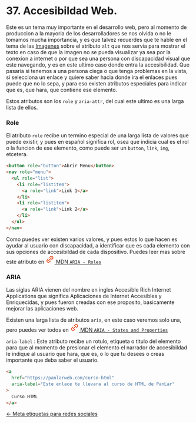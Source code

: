 # 37. Accesibildad Web.

Este es un tema muy importante en el desarrollo web, pero al momento de produccion a la mayoria de los desarrolladores se nos olvida o no le tomamos mucha importancia, y es que talvez recuerdes que te hable en el tema de las <a href="#/imagenes">Imagenes</a> sobre el atributo <code>alt</code> que nos servia para mostrar el texto en caso de que la imagen no se pueda visualizar ya sea por la conexion a internet o por que sea una persona con discapacidad visual que este navegando, y es en este ultimo caso donde entra la accesibilidad. Que pasaria si tenemos a una persona ciega o que tenga problemas en la vista, si selecciona un enlace y quiere saber hacia donde ira el enlaces pues puede que no lo sepa, y para eso existen atributos especiales para indicar que es, que hara, que contiene ese elemento.

Estos atributos son los <code>role</code> y <code>aria-attr</code>, del cual este ultimo es una larga lista de ellos.

### Role

El atributo <code>role</code> recibe un termino especial de una larga lista de valores que puede existir, y pues en español significa rol, osea que indicia cual es el rol o la funcion de ese elemento, como puede ser un <code>button</code>, <code>link</code>, <code>img</code>, etcetera.

```html
<button role="button">Abrir Menu</button>
<nav role="menu">
  <ul role="list">
    <li role="listitem">
      <a role="link">Link 1</a>
    </li>
    <li role="listitem">
      <a role="link">Link 2</a>
    </li>
  </ul>
</nav>
```

Como puedes ver existen varios valores, y pues estos lo que hacen es ayudar al usuario con discapacidad, a identificar que es cada elemento con sus opciones de accesibildad de cada dispositivo. Puedes leer mas sobre este atributo en <a href="https://developer.mozilla.org/en-US/docs/Web/Accessibility/ARIA/Roles" target="_blank" rel="noreferrer nofollow"><img src="img/link.svg"> MDN <code>ARIA - Roles</code></a>

### ARIA

Las siglas ARIA vienen del nombre en ingles Accesible Rich Internet Applications que significa Aplicaciones de Internet Accesibles y Enriquecidas, y pues fueron creadas con ese proposito, basicamente mejorar las aplicaciones web.

Existen una larga lista de atributos <code>aria</code>, en este caso veremos solo una, pero puedes ver todos en <a href="https://developer.mozilla.org/en-US/docs/Web/Accessibility/ARIA/ARIA_Techniques#states_and_properties" target="_blank" rel="noreferrer nofollow"><img src="img/link.svg"> MDN <code>ARIA - States and Properties</code></a>

<code>aria-label</code> : Este atributo recibe un rotulo, etiqueta o titulo del elemento para que al momento de presionar el elemento el narrador de accesibildad le indique al usuario que hara, que es, o lo que tu desees o creas importante que deba saber el usuario.

```html
<a
  href="https://panlarweb.com/curso-html"
  aria-label="Este enlace te llevara al curso de HTML de PanLar"
>
  Curso HTML
</a>
```

<div class="pagination">
  <a href="#/meta-etiquetas-para-redes-sociales" class="pagination-button">← Meta etiquetas para redes sociales</a>
</div>